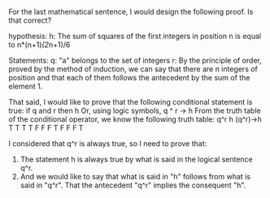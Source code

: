 For the last mathematical sentence, I would design the following proof. Is that correct?

hypothesis:
h: The sum of squares of the first integers in position n is equal to n*(n+1)*(2*n+1)/6

Statements:
q: "a" belongs to the set of integers
r: By the principle of order, proved by the method of induction, we can say that there are n integers of position and that each of them follows the antecedent by the sum of the element 1.

That said,
I would like to prove that the following conditional statement is true:
if q and r then h
Or, using logic symbols, q ^ r -> h
From the truth table of the conditional operator, we know the following truth table:
q^r h (q^r)->h
T T T
T F F
F T F
F F T

I considered that q^r is always true, so I need to prove that:
1) The statement h is always true by what is said in the logical sentence q^r.
3) And we would like to say that what is said in "h" follows from what is said in "q^r". That the antecedent "q^r" implies the consequent "h".